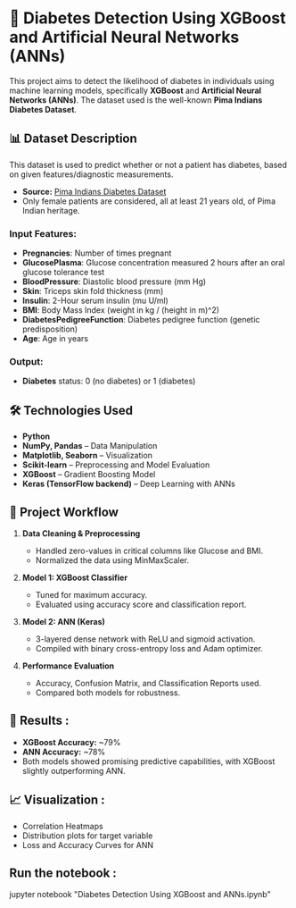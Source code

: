 # 🧠 Diabetes Detection Using XGBoost and Artificial Neural Networks (ANNs)

This project aims to detect the likelihood of diabetes in individuals using machine learning models, specifically **XGBoost** and **Artificial Neural Networks (ANNs)**. The dataset used is the well-known **Pima Indians Diabetes Dataset**.

## 📊 Dataset Description

This dataset is used to predict whether or not a patient has diabetes, based on given features/diagnostic measurements.
- **Source:** [Pima Indians Diabetes Dataset](https://www.kaggle.com/datasets/uciml/pima-indians-diabetes-database)
- Only female patients are considered, all at least 21 years old, of Pima Indian heritage.

### Input Features:
- **Pregnancies**: Number of times pregnant
- **GlucosePlasma**: Glucose concentration measured 2 hours after an oral glucose tolerance test
- **BloodPressure**: Diastolic blood pressure (mm Hg)
- **Skin**: Triceps skin fold thickness (mm)
- **Insulin**: 2-Hour serum insulin (mu U/ml)
- **BMI**: Body Mass Index (weight in kg / (height in m)^2)
- **DiabetesPedigreeFunction**: Diabetes pedigree function (genetic predisposition)
- **Age**: Age in years

### Output:
- **Diabetes** status: 0 (no diabetes) or 1 (diabetes)

## 🛠️ Technologies Used

- **Python**
- **NumPy, Pandas** – Data Manipulation
- **Matplotlib, Seaborn** – Visualization
- **Scikit-learn** – Preprocessing and Model Evaluation
- **XGBoost** – Gradient Boosting Model
- **Keras (TensorFlow backend)** – Deep Learning with ANNs

## 📌 Project Workflow

1. **Data Cleaning & Preprocessing**
   - Handled zero-values in critical columns like Glucose and BMI.
   - Normalized the data using MinMaxScaler.

2. **Model 1: XGBoost Classifier**
   - Tuned for maximum accuracy.
   - Evaluated using accuracy score and classification report.

3. **Model 2: ANN (Keras)**
   - 3-layered dense network with ReLU and sigmoid activation.
   - Compiled with binary cross-entropy loss and Adam optimizer.

4. **Performance Evaluation**
   - Accuracy, Confusion Matrix, and Classification Reports used.
   - Compared both models for robustness.

## 🚀 Results : 

- **XGBoost Accuracy:** ~79%
- **ANN Accuracy:** ~78%
- Both models showed promising predictive capabilities, with XGBoost slightly outperforming ANN.

## 📈 Visualization : 

- Correlation Heatmaps
- Distribution plots for target variable
- Loss and Accuracy Curves for ANN

## Run the notebook : 

jupyter notebook "Diabetes Detection Using XGBoost and ANNs.ipynb"


